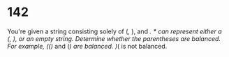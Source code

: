 [_metadata_:difficulty]:-  "Hard"
[_metadata_:asker]:-       "Google"
[_metadata_:tags]:-        "string"

# 142

You're given a string consisting solely of (, ), and *. * can represent either a (, ), or an empty string.
Determine whether the parentheses are balanced.
For example, (()* and (*) are balanced. )*( is not balanced.
